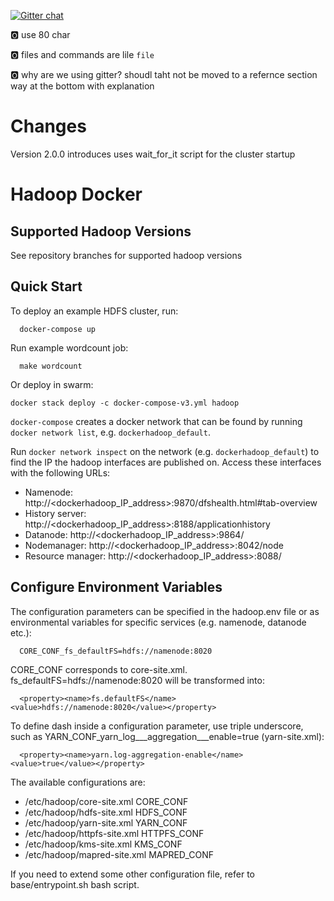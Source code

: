 [![Gitter chat](https://badges.gitter.im/gitterHQ/gitter.png)](https://gitter.im/big-data-europe/Lobby)

:o2: use 80 char

:o2: files and commands are lile `file`

:o2: why are we using gitter? shoudl taht not be moved to a refernce
section way at the bottom with explanation

# Changes

Version 2.0.0 introduces uses wait_for_it script for the cluster startup

# Hadoop Docker

## Supported Hadoop Versions
See repository branches for supported hadoop versions

## Quick Start

To deploy an example HDFS cluster, run:
```
  docker-compose up
```

Run example wordcount job:
```
  make wordcount
```

Or deploy in swarm:
```
docker stack deploy -c docker-compose-v3.yml hadoop
```

`docker-compose` creates a docker network that can be found by running
`docker network list`, e.g. `dockerhadoop_default`.

Run `docker network inspect` on the network (e.g.
`dockerhadoop_default`) to find the IP the hadoop interfaces are
published on. Access these interfaces with the following URLs:

* Namenode: http://<dockerhadoop_IP_address>:9870/dfshealth.html#tab-overview
* History server: http://<dockerhadoop_IP_address>:8188/applicationhistory
* Datanode: http://<dockerhadoop_IP_address>:9864/
* Nodemanager: http://<dockerhadoop_IP_address>:8042/node
* Resource manager: http://<dockerhadoop_IP_address>:8088/

## Configure Environment Variables

The configuration parameters can be specified in the hadoop.env file or
as environmental variables for specific services (e.g. namenode,
datanode etc.):

```
  CORE_CONF_fs_defaultFS=hdfs://namenode:8020
```

CORE_CONF corresponds to core-site.xml.
fs_defaultFS=hdfs://namenode:8020 will be transformed into:

```
  <property><name>fs.defaultFS</name><value>hdfs://namenode:8020</value></property>
```

To define dash inside a configuration parameter, use triple underscore,
such as YARN_CONF_yarn_log___aggregation___enable=true (yarn-site.xml):

```
  <property><name>yarn.log-aggregation-enable</name><value>true</value></property>
```

The available configurations are:
* /etc/hadoop/core-site.xml CORE_CONF
* /etc/hadoop/hdfs-site.xml HDFS_CONF
* /etc/hadoop/yarn-site.xml YARN_CONF
* /etc/hadoop/httpfs-site.xml HTTPFS_CONF
* /etc/hadoop/kms-site.xml KMS_CONF
* /etc/hadoop/mapred-site.xml  MAPRED_CONF

If you need to extend some other configuration file, refer to base/entrypoint.sh bash script.
